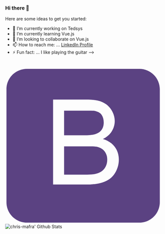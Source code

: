 ### Hi there 👋

Here are some ideas to get you started:

- 🔭 I’m currently working on Tedsys
- 🌱 I’m currently learning Vue.js
- 👯 I’m looking to collaborate on Vue.js
- 📫 How to reach me: ... [LinkedIn Profile](https://www.linkedin.com/in/christiano-mafra/)
- ⚡ Fun fact: ... I like playing the guitar
-->
<br>
<svg viewBox="0 0 128 128">
<path fill="#5B4282" d="M75.701 65.603c-2.334-.768-5.694-.603-10.08-.603h-17.621v23h18.844c2.944 0 5.012-.315 6.203-.535 2.099-.376 3.854-1.104 5.264-1.982 1.409-.876 2.568-2.205 3.478-3.881.908-1.676 1.363-3.637 1.363-5.83 0-2.568-.658-4.54-1.975-6.436-1.316-1.896-3.141-2.965-5.476-3.733zM73.282 55.087c2.317-.688 4.064-1.89 5.239-3.487 1.176-1.598 1.763-3.631 1.763-6.044 0-2.286-.549-4.314-1.646-6.054s-2.662-2.413-4.699-3.056c-2.037-.641-5.53-.446-10.48-.446h-15.459v20h16.587c4.042 0 6.939-.38 8.695-.913zM126 18.625c0-9.182-7.443-16.625-16.625-16.625h-91.75c-9.182 0-16.625 7.443-16.625 16.625v91.75c0 9.182 7.443 16.625 16.625 16.625h91.75c9.182 0 16.625-7.443 16.625-16.625v-91.75zm-35.447 66.12c-1.362 2.773-3.047 4.911-5.052 6.415-2.006 1.504-4.521 2.78-7.544 3.548-3.022.769-6.728 1.292-11.113 1.292h-27.844v-69h27.42c5.264 0 9.485.609 12.665 2.002 3.181 1.395 5.671 3.497 7.474 6.395 1.801 2.898 2.702 5.907 2.702 9.071 0 2.945-.8 5.708-2.397 8.308-1.598 2.602-4.011 4.694-7.237 6.292 4.166 1.222 7.37 3.304 9.61 6.248 2.24 2.945 3.36 6.422 3.36 10.432 0 3.227-.681 6.225-2.044 8.997z"></path>
</svg>
<a href="#">
    <img align="left" alt="chris-mafra' Github Stats" src="https://github-readme-stats.vercel.app/api/top-langs/?username=mafra-chris&show_icons=true&theme=dark" />
</a>

